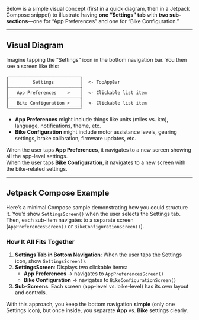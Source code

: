 Below is a simple visual concept (first in a quick diagram, then in a Jetpack Compose snippet) to illustrate having **one “Settings” tab** with **two sub-sections**—one for “App Preferences” and one for “Bike Configuration.”

---
## Visual Diagram

Imagine tapping the “Settings” icon in the bottom navigation bar. You then see a screen like this:

```
┌───────────────────────────┐
│         Settings          │  <- TopAppBar
├───────────────────────────┤
│   App Preferences    >    │  <- Clickable list item
├───────────────────────────┤
│   Bike Configuration >    │  <- Clickable list item
└───────────────────────────┘
```

- **App Preferences** might include things like units (miles vs. km), language, notifications, theme, etc.
- **Bike Configuration** might include motor assistance levels, gearing settings, brake calibration, firmware updates, etc.

When the user taps **App Preferences**, it navigates to a new screen showing all the app-level settings.  
When the user taps **Bike Configuration**, it navigates to a new screen with the bike-related settings.

---
## Jetpack Compose Example

Here’s a minimal Compose sample demonstrating how you could structure it. You’d show `SettingsScreen()` when the user selects the Settings tab. Then, each sub-item navigates to a separate screen (`AppPreferencesScreen()` or `BikeConfigurationScreen()`).

### How It All Fits Together

1. **Settings Tab in Bottom Navigation**: When the user taps the Settings icon, show `SettingsScreen()`.
2. **SettingsScreen**: Displays two clickable items:
    - **App Preferences** → navigates to `AppPreferencesScreen()`
    - **Bike Configuration** → navigates to `BikeConfigurationScreen()`
3. **Sub-Screens**: Each screen (app-level vs. bike-level) has its own layout and controls.

With this approach, you keep the bottom navigation **simple** (only one Settings icon), but once inside, you separate **App** vs. **Bike** settings clearly.